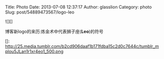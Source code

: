 Title: Photo
Date: 2013-07-08 12:37:17
Author: glasslion
Category: photo
Slug: post/54889473567/logo-leo

![][]

博客新logo的来历:炼金术中代表狮子座(**Leo**)的符号

  []: http://25.media.tumblr.com/b2cd906daaf1b171fdba15c2d0c7644c/tumblr_mplou5JLan1r1xr4eo1_500.png
